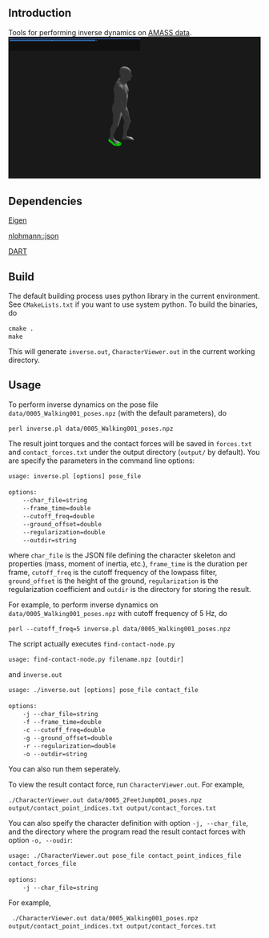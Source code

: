 ## Introduction

Tools for performing inverse dynamics on [AMASS data](https://amass.is.tue.mpg.de).
![demo](/demo.png)

## Dependencies

[Eigen](https://eigen.tuxfamily.org/index.php?title=Main_Page)

[nlohmann::json](https://github.com/nlohmann/json)

[DART](https://dartsim.github.io/)


## Build

The default building process uses python library in the current environment. See `CMakeLists.txt` if you want to use system python. To build the binaries, do
```
cmake .
make
```
This will generate `inverse.out`, `CharacterViewer.out` in the current working directory.


## Usage

To perform inverse dynamics on the pose file `data/0005_Walking001_poses.npz` (with the default parameters), do
```
perl inverse.pl data/0005_Walking001_poses.npz
```
The result joint torques and the contact forces will be saved in `forces.txt` and `contact_forces.txt` under the output directory (`output/` by default).
You are specify the parameters in the command line options:
```
usage: inverse.pl [options] pose_file

options:
    --char_file=string
    --frame_time=double
    --cutoff_freq=double
    --ground_offset=double
    --regularization=double
    --outdir=string
```
where `char_file` is the JSON file defining the character skeleton and properties (mass, moment of inertia, etc.), `frame_time` is the duration per frame, `cutoff_freq` is the cutoff frequency of the lowpass filter, `ground_offset` is the height of the ground, `regularization` is the regularization coefficient and `outdir` is the directory for storing the result.

For example, to perform inverse dynamics on `data/0005_Walking001_poses.npz` with cutoff frequency of 5 Hz, do
```
perl --cutoff_freq=5 inverse.pl data/0005_Walking001_poses.npz
```
The script actually executes `find-contact-node.py`
```
usage: find-contact-node.py filename.npz [outdir]
```
and `inverse.out`
```
usage: ./inverse.out [options] pose_file contact_file

options:
    -j --char_file=string
    -f --frame_time=double
    -c --cutoff_freq=double
    -g --ground_offset=double
    -r --regularization=double
    -o --outdir=string
```
You can also run them seperately.

To view the result contact force, run `CharacterViewer.out`. For example,
```
./CharacterViewer.out data/0005_2FeetJump001_poses.npz output/contact_point_indices.txt output/contact_forces.txt
```
You can also speify the character definition with option `-j, --char_file`, and the directory where the program read the result contact forces with option `-o, --oudir`:
```
usage: ./CharacterViewer.out pose_file contact_point_indices_file contact_forces_file

options:
    -j --char_file=string
```
For example,
```
 ./CharacterViewer.out data/0005_Walking001_poses.npz output/contact_point_indices.txt output/contact_forces.txt
```
